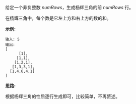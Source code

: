 给定一个非负整数 *numRows*，生成杨辉三角的前 *numRows* 行。

在杨辉三角中，每个数是它左上方和右上方的数的和。

**示例:**

```
输入: 5
输出:
[
      [1],
     [1,1],
    [1,2,1],
   [1,3,3,1],
  [1,4,6,4,1]
]
```

**思路:**

根据杨辉三角的性质逐行生成即可，比较简单，不再赘述。
